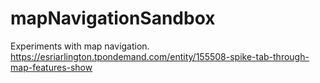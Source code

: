 # mapNavigationSandbox
Experiments with map navigation.
https://esriarlington.tpondemand.com/entity/155508-spike-tab-through-map-features-show
